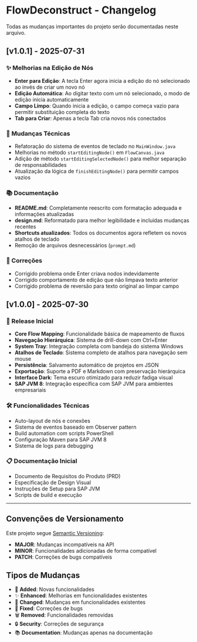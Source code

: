 # FlowDeconstruct - Changelog

Todas as mudanças importantes do projeto serão documentadas neste arquivo.

## [v1.0.1] - 2025-07-31

### ✨ Melhorias na Edição de Nós
- **Enter para Edição**: A tecla Enter agora inicia a edição do nó selecionado ao invés de criar um novo nó
- **Edição Automática**: Ao digitar texto com um nó selecionado, o modo de edição inicia automaticamente
- **Campo Limpo**: Quando inicia a edição, o campo começa vazio para permitir substituição completa do texto
- **Tab para Criar**: Apenas a tecla Tab cria novos nós conectados

### 🔧 Mudanças Técnicas
- Refatoração do sistema de eventos de teclado no `MainWindow.java`
- Melhorias no método `startEditingNode()` em `FlowCanvas.java`
- Adição de método `startEditingSelectedNode()` para melhor separação de responsabilidades
- Atualização da lógica de `finishEditingNode()` para permitir campos vazios

### 📚 Documentação
- **README.md**: Completamente reescrito com formatação adequada e informações atualizadas
- **design.md**: Reformatado para melhor legibilidade e incluídas mudanças recentes
- **Shortcuts atualizados**: Todos os documentos agora refletem os novos atalhos de teclado
- Remoção de arquivos desnecessários (`prompt.md`)

### 🐛 Correções
- Corrigido problema onde Enter criava nodos indevidamente
- Corrigido comportamento de edição que não limpava texto anterior
- Corrigido problema de reversão para texto original ao limpar campo

## [v1.0.0] - 2025-07-30

### 🎉 Release Inicial
- **Core Flow Mapping**: Funcionalidade básica de mapeamento de fluxos
- **Navegação Hierárquica**: Sistema de drill-down com Ctrl+Enter
- **System Tray**: Integração completa com bandeja do sistema Windows
- **Atalhos de Teclado**: Sistema completo de atalhos para navegação sem mouse
- **Persistência**: Salvamento automático de projetos em JSON
- **Exportação**: Suporte a PDF e Markdown com preservação hierárquica
- **Interface Dark**: Tema escuro otimizado para reduzir fadiga visual
- **SAP JVM 8**: Integração específica com SAP JVM para ambientes empresariais

### 🛠️ Funcionalidades Técnicas
- Auto-layout de nós e conexões
- Sistema de eventos baseado em Observer pattern
- Build automation com scripts PowerShell
- Configuração Maven para SAP JVM 8
- Sistema de logs para debugging

### 📋 Documentação Inicial
- Documento de Requisitos do Produto (PRD)
- Especificação de Design Visual
- Instruções de Setup para SAP JVM
- Scripts de build e execução

---

## Convenções de Versionamento

Este projeto segue [Semantic Versioning](https://semver.org/):
- **MAJOR**: Mudanças incompatíveis na API
- **MINOR**: Funcionalidades adicionadas de forma compatível
- **PATCH**: Correções de bugs compatíveis

## Tipos de Mudanças

- 🎉 **Added**: Novas funcionalidades
- ✨ **Enhanced**: Melhorias em funcionalidades existentes
- 🔧 **Changed**: Mudanças em funcionalidades existentes
- 🐛 **Fixed**: Correções de bugs
- 🗑️ **Removed**: Funcionalidades removidas
- 🔒 **Security**: Correções de segurança
- 📚 **Documentation**: Mudanças apenas na documentação